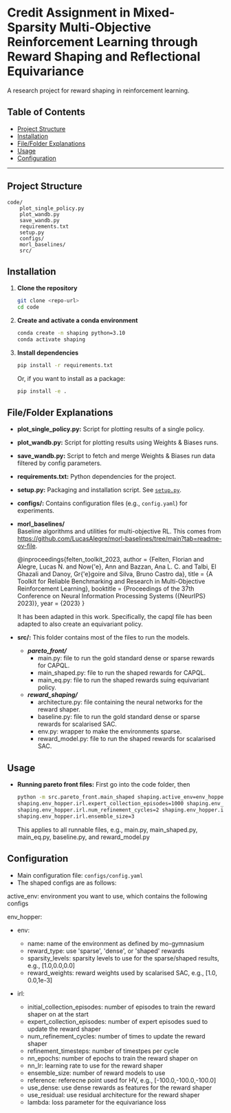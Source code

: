 # Credit Assignment in Mixed-Sparsity Multi-Objective Reinforcement Learning through Reward Shaping and Reflectional Equivariance

A research project for reward shaping in reinforcement learning.

## Table of Contents

- [Project Structure](#project-structure)
- [Installation](#installation)
- [File/Folder Explanations](#filefolder-explanations)
- [Usage](#usage)
- [Configuration](#configuration)


---

## Project Structure

```
code/
    plot_single_policy.py
    plot_wandb.py
    save_wandb.py
    requirements.txt
    setup.py
    configs/
    morl_baselines/
    src/

```

## Installation

1. **Clone the repository**  
   ```sh
   git clone <repo-url>
   cd code
   ```

2. **Create and activate a conda environment**  
   ```sh
   conda create -n shaping python=3.10
   conda activate shaping
   ```

3. **Install dependencies**  
   ```sh
   pip install -r requirements.txt
   ```
   Or, if you want to install as a package:
   ```sh
   pip install -e .
   ```

## File/Folder Explanations

- **plot_single_policy.py:** Script for plotting results of a single policy.

- **plot_wandb.py:** Script for plotting results using Weights & Biases runs.

- **save_wandb.py:** Script to fetch and merge Weights & Biases run data filtered by config parameters.

- **requirements.txt:** Python dependencies for the project.

- **setup.py:** Packaging and installation script. See [`setup.py`](setup.py).

- **configs/:** Contains configuration files (e.g., `config.yaml`) for experiments.

- **morl_baselines/**  
  Baseline algorithms and utilities for multi-objective RL. This comes from https://github.com/LucasAlegre/morl-baselines/tree/main?tab=readme-ov-file.

  @inproceedings{felten_toolkit_2023,
	author = {Felten, Florian and Alegre, Lucas N. and Now{\'e}, Ann and Bazzan, Ana L. C. and Talbi, El Ghazali and Danoy, Gr{\'e}goire and Silva, Bruno Castro da},
	title = {A Toolkit for Reliable Benchmarking and Research in Multi-Objective Reinforcement Learning},
	booktitle = {Proceedings of the 37th Conference on Neural Information Processing Systems ({NeurIPS} 2023)},
	year = {2023}
  }

  It has been adapted in this work. Specifically, the capql file has been adapted to also create an equivariant policy.

- **src/:** This folder contains most of the files to run the models.
  - ***pareto_front/***
    - main.py: file to run the gold standard dense or sparse rewards for CAPQL.
    - main_shaped.py: file to run the shaped rewards for CAPQL.
    - main_eq.py: file to run the shaped rewards suing equivariant policy.
  - ***reward_shaping/***
    - architecture.py: file containing the neural networks for the reward shaper.
    - baseline.py: file to run the gold standard dense or sparse rewards for scalarised SAC.
    - env.py: wrapper to make the environments sparse.
    - reward_model.py: file to run the shaped rewards for scalarised SAC.

## Usage

- **Running pareto front files:**
  First go into the code folder, then
  ```sh
  python -m src.pareto_front.main_shaped shaping.active_env=env_hopper shaping.env_hopper.env.reward_type=shaped \ shaping.env_hopper.seed=0 shaping.env_hopper.irl.initial_collection_episodes=1000 \
  shaping.env_hopper.irl.expert_collection_episodes=1000 shaping.env_hopper.log_dir=last \
  shaping.env_hopper.irl.num_refinement_cycles=2 shaping.env_hopper.irl.refinement_timesteps=100000 \
  shaping.env_hopper.irl.ensemble_size=3
  ```
  This applies to all runnable files, e.g., main.py, main_shaped.py, main_eq.py, baseline.py, and reward_model.py
## Configuration

- Main configuration file: `configs/config.yaml`
- The shaped configs are as follows:

active_env: environment you want to use, which contains the following configs

env_hopper:
  - env:
    - name: name of the environment as defined by mo-gymnasium
    - reward_type: use 'sparse', 'dense', or 'shaped' rewards
    - sparsity_levels: sparsity levels to use for the sparse/shaped results, e.g., [1.0,0.0,0.0]
    - reward_weights: reward weights used by scalarised SAC, e.g., [1.0, 0.0,1e-3]

  - irl:
    - initial_collection_episodes: number of episodes to train the reward shaper on at the start 
    - expert_collection_episodes: number of expert episodes sued to update the reward shaper   
    - num_refinement_cycles: number of times to update the reward shaper          
    - refinement_timesteps: number of timestpes per cycle      
    - nn_epochs: number of epochs to train the reward shaper on                     
    - nn_lr: learning rate to use for the reward shaper
    - ensemble_size: number of reward models to use
    - reference: referecne point used for HV, e.g., [-100.0,-100.0,-100.0]
    - use_dense: use dense rewards as features for the reward shaper
    - use_residual: use residual architecture for the reward shaper
    - lambda: loss parameter for the equivariance loss

